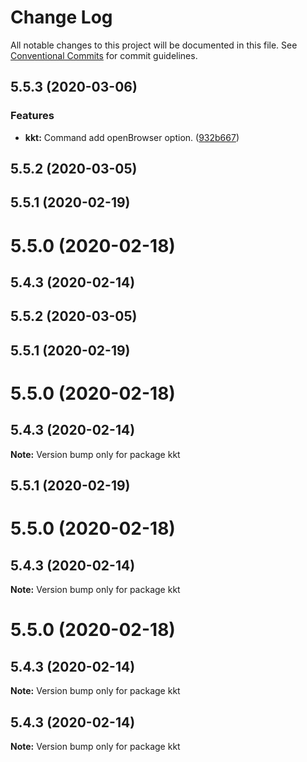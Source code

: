 # Change Log

All notable changes to this project will be documented in this file.
See [Conventional Commits](https://conventionalcommits.org) for commit guidelines.

## 5.5.3 (2020-03-06)


### Features

* **kkt:** Command add openBrowser option. ([932b667](https://github.com/kktjs/kkt/tree/master/packages/kkt-core/commit/932b66705113fe0dc3f359032306ed7933133731))



## 5.5.2 (2020-03-05)



## 5.5.1 (2020-02-19)



# 5.5.0 (2020-02-18)



## 5.4.3 (2020-02-14)





## 5.5.2 (2020-03-05)



## 5.5.1 (2020-02-19)



# 5.5.0 (2020-02-18)



## 5.4.3 (2020-02-14)

**Note:** Version bump only for package kkt





## 5.5.1 (2020-02-19)



# 5.5.0 (2020-02-18)



## 5.4.3 (2020-02-14)

**Note:** Version bump only for package kkt





# 5.5.0 (2020-02-18)



## 5.4.3 (2020-02-14)

**Note:** Version bump only for package kkt





## 5.4.3 (2020-02-14)

**Note:** Version bump only for package kkt
